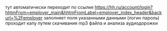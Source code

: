 тут автоматически переходит по ссылке https://hh.ru/account/login?hhtmFrom=employer_main&hhtmFromLabel=employer_index_header&backurl=%2Femployer
заполняет поля указанными данными (логин пароль)
проходит капу путем скачивания mp3 файла и анализа аудиодорожки
